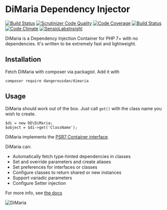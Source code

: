 # DiMaria Dependency Injector

[![Build Status](https://travis-ci.org/dangerousdan/DiMaria.svg?branch=master)](https://travis-ci.org/dangerousdan/DiMaria)
[![Scrutinizer Code Quality](https://scrutinizer-ci.com/g/dangerousdan/DiMaria/badges/quality-score.png?b=master)](https://scrutinizer-ci.com/g/dangerousdan/DiMaria/?branch=master)
[![Code Coverage](https://scrutinizer-ci.com/g/dangerousdan/DiMaria/badges/coverage.png?b=master)](https://scrutinizer-ci.com/g/dangerousdan/DiMaria/?branch=master)
[![Build Status](https://scrutinizer-ci.com/g/dangerousdan/DiMaria/badges/build.png?b=master)](https://scrutinizer-ci.com/g/dangerousdan/DiMaria/build-status/master)
[![Code Climate](https://codeclimate.com/github/dangerousdan/DiMaria/badges/gpa.svg)](https://codeclimate.com/github/dangerousdan/DiMaria)
[![SensioLabsInsight](https://insight.sensiolabs.com/projects/a0051470-aecd-45f2-ae62-04f1dd4d517e/mini.png)](https://insight.sensiolabs.com/projects/a0051470-aecd-45f2-ae62-04f1dd4d517e)

DiMaria is a Dependency Injection Container for PHP 7+ with no dependencies. It's written to be extremely fast and lightweight.

## Installation
Fetch DiMaria with composer via packagist. Add it with
```
composer require dangerousdan/dimaria
```

## Usage
DiMaria should work out of the box. Just call `get()` with the class name you wish to create.
```
$di = new DD\DiMaria;
$object = $di->get('ClassName');
```

DiMaria implements the [PSR7 Container interface](https://github.com/php-fig/fig-standards/blob/master/accepted/PSR-11-container.md).

DiMaria can:
* Automatically fetch type-hinted dependencies in classes
* Set and override parameters and create aliases
* Set preferences for interfaces or classes
* Configure classes to return shared or new instances
* Support variadic parameters
* Configure Setter injection

For more info, see [the docs](http://dangerousdan.github.io/DiMaria/)

![DiMaria](http://news.bbcimg.co.uk/media/images/75979000/jpg/_75979820_goalcelebs.jpg)
